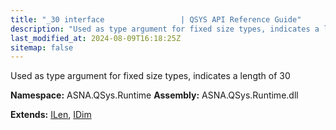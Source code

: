 ```yaml
---
title: "_30 interface                 | QSYS API Reference Guide"
description: "Used as type argument for fixed size types, indicates a length of 30  "
last_modified_at: 2024-08-09T16:18:25Z
sitemap: false
---
```


Used as type argument for fixed size types, indicates a length of 30 

**Namespace:** ASNA.QSys.Runtime
**Assembly:** ASNA.QSys.Runtime.dll

**Extends:** [ILen](/reference/runtime/qsys-runtime/i-len.html), [IDim](/reference/runtime/qsys-runtime/i-dim.html)
<br>
<br>
